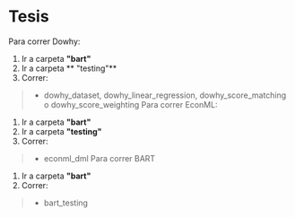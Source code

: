 # Tesis
Para correr Dowhy:
1. Ir a carpeta **"bart"**
2. Ir a carpeta ** "testing"**                      
3. Correr:
  > - dowhy_dataset, dowhy_linear_regression, dowhy_score_matching o dowhy_score_weighting
Para correr EconML:
1. Ir a carpeta **"bart"**
2. Ir a carpeta **"testing"**
3. Correr:
  > - econml_dml
Para correr BART
1. Ir a carpeta **"bart"**
2. Correr:
  > - bart_testing
